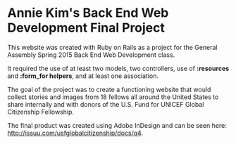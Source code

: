 # Annie Kim's Back End Web Development Final Project

This website was created with Ruby on Rails as a project for the General Assembly Spring 2015 Back End Web Development class. 

It required the use of at least two models, two controllers, use of **:resources** and **:form_for helpers**, and at least one association. 

The goal of the project was to create a functioning website that would collect stories and images from 18 fellows all around the United States to share internally and with donors of the U.S. Fund for UNICEF Global Citizenship Fellowship. 

The final product was created using Adobe InDesign and can be seen here: http://issuu.com/usfglobalcitizenship/docs/q4.


